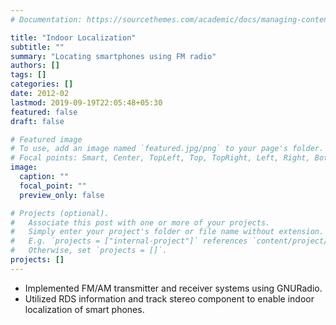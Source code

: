 ```yaml
---
# Documentation: https://sourcethemes.com/academic/docs/managing-content/

title: "Indoor Localization"
subtitle: ""
summary: "Locating smartphones using FM radio"
authors: []
tags: []
categories: []
date: 2012-02
lastmod: 2019-09-19T22:05:48+05:30
featured: false
draft: false

# Featured image
# To use, add an image named `featured.jpg/png` to your page's folder.
# Focal points: Smart, Center, TopLeft, Top, TopRight, Left, Right, BottomLeft, Bottom, BottomRight.
image:
  caption: ""
  focal_point: ""
  preview_only: false

# Projects (optional).
#   Associate this post with one or more of your projects.
#   Simply enter your project's folder or file name without extension.
#   E.g. `projects = ["internal-project"]` references `content/project/deep-learning/index.md`.
#   Otherwise, set `projects = []`.
projects: []
---
```


- Implemented FM/AM transmitter and receiver systems using GNURadio. 
- Utilized RDS information and track stereo component to enable indoor localization of smart phones.